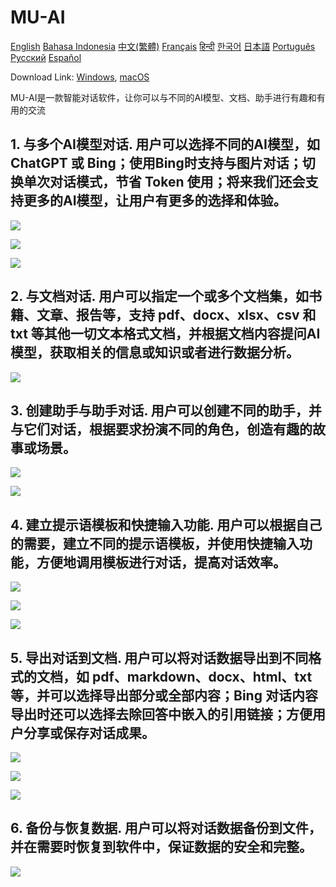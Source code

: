 # MU-AI

[English](../README.md)
[Bahasa Indonesia](./README-id-ID.md)
[中文(繁體)](./README-zh-HK.md)
[Français](./README-fr-FR.md)
[हिन्दी](./README-hi-IN.md)
[한국어](./README-ko-KR.md)
[日本語](./README-ja-JP.md)
[Português](./README-pt-PT.md)
[Русский](./README-ru-RU.md)
[Español](./README-es-ES.md)

Download Link: [Windows](https://raw.githubusercontent.com/MicroUtil/muai/main/bin/MU-AI_0.1.0_x64-GH.msi.zip),
[macOS](https://raw.githubusercontent.com/MicroUtil/muai/main/bin/MU-AI_0.1.0_x64-GH.dmg)

MU-AI是一款智能对话软件，让你可以与不同的AI模型、文档、助手进行有趣和有用的交流

## 1. 与多个AI模型对话. 用户可以选择不同的AI模型，如 ChatGPT 或 Bing；使用Bing时支持与图片对话；切换单次对话模式，节省 Token 使用；将来我们还会支持更多的AI模型，让用户有更多的选择和体验。

![](https://raw.githubusercontent.com/MicroUtil/muai/main/web/images/dark/1-1.jpg)

![](https://raw.githubusercontent.com/MicroUtil/muai/main/web/images/dark/1-2.jpg)

![](https://raw.githubusercontent.com/MicroUtil/muai/main/web/images/dark/1-3.jpg)

## 2. 与文档对话. 用户可以指定一个或多个文档集，如书籍、文章、报告等，支持 pdf、docx、xlsx、csv 和 txt 等其他一切文本格式文档，并根据文档内容提问AI模型，获取相关的信息或知识或者进行数据分析。

![](https://raw.githubusercontent.com/MicroUtil/muai/main/web/images/dark/2-1.jpg)

## 3. 创建助手与助手对话. 用户可以创建不同的助手，并与它们对话，根据要求扮演不同的角色，创造有趣的故事或场景。

![](https://raw.githubusercontent.com/MicroUtil/muai/main/web/images/dark/3-1.jpg)

![](https://raw.githubusercontent.com/MicroUtil/muai/main/web/images/dark/3-2.jpg)

## 4. 建立提示语模板和快捷输入功能. 用户可以根据自己的需要，建立不同的提示语模板，并使用快捷输入功能，方便地调用模板进行对话，提高对话效率。

![](https://raw.githubusercontent.com/MicroUtil/muai/main/web/images/dark/4-1.jpg)

![](https://raw.githubusercontent.com/MicroUtil/muai/main/web/images/dark/4-2.jpg)

![](https://raw.githubusercontent.com/MicroUtil/muai/main/web/images/dark/4-3.jpg)

## 5. 导出对话到文档. 用户可以将对话数据导出到不同格式的文档，如 pdf、markdown、docx、html、txt 等，并可以选择导出部分或全部内容；Bing 对话内容导出时还可以选择去除回答中嵌入的引用链接；方便用户分享或保存对话成果。

![](https://raw.githubusercontent.com/MicroUtil/muai/main/web/images/dark/5-1.jpg)

![](https://raw.githubusercontent.com/MicroUtil/muai/main/web/images/dark/5-2.jpg)

![](https://raw.githubusercontent.com/MicroUtil/muai/main/web/images/dark/5-3.jpg)

## 6. 备份与恢复数据. 用户可以将对话数据备份到文件，并在需要时恢复到软件中，保证数据的安全和完整。

![](https://raw.githubusercontent.com/MicroUtil/muai/main/web/images/dark/6-1.jpg)

